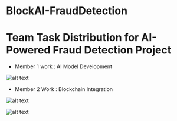 # BlockAI-FraudDetection

# Team Task Distribution for AI-Powered Fraud Detection Project

- Member 1 work :  AI Model Development

![alt text](image.png)

- Member 2 Work : Blockchain Integration

![alt text](image-1.png)

![alt text](image-2.png)